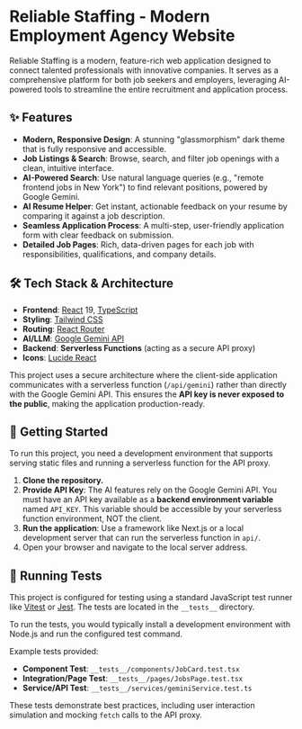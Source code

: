 # Reliable Staffing - Modern Employment Agency Website

Reliable Staffing is a modern, feature-rich web application designed to connect talented professionals with innovative companies. It serves as a comprehensive platform for both job seekers and employers, leveraging AI-powered tools to streamline the entire recruitment and application process.

## ✨ Features

- **Modern, Responsive Design**: A stunning "glassmorphism" dark theme that is fully responsive and accessible.
- **Job Listings & Search**: Browse, search, and filter job openings with a clean, intuitive interface.
- **AI-Powered Search**: Use natural language queries (e.g., "remote frontend jobs in New York") to find relevant positions, powered by Google Gemini.
- **AI Resume Helper**: Get instant, actionable feedback on your resume by comparing it against a job description.
- **Seamless Application Process**: A multi-step, user-friendly application form with clear feedback on submission.
- **Detailed Job Pages**: Rich, data-driven pages for each job with responsibilities, qualifications, and company details.

## 🛠️ Tech Stack & Architecture

- **Frontend**: [React](https://react.dev/) 19, [TypeScript](https://www.typescriptlang.org/)
- **Styling**: [Tailwind CSS](https://tailwindcss.com/)
- **Routing**: [React Router](https://reactrouter.com/)
- **AI/LLM**: [Google Gemini API](https://ai.google.dev/)
- **Backend**: **Serverless Functions** (acting as a secure API proxy)
- **Icons**: [Lucide React](https://lucide.dev/)

This project uses a secure architecture where the client-side application communicates with a serverless function (`/api/gemini`) rather than directly with the Google Gemini API. This ensures the **API key is never exposed to the public**, making the application production-ready.

## 🚀 Getting Started

To run this project, you need a development environment that supports serving static files and running a serverless function for the API proxy.

1.  **Clone the repository.**
2.  **Provide API Key**: The AI features rely on the Google Gemini API. You must have an API key available as a **backend environment variable** named `API_KEY`. This variable should be accessible by your serverless function environment, NOT the client.
3.  **Run the application**: Use a framework like Next.js or a local development server that can run the serverless function in `api/`.
4.  Open your browser and navigate to the local server address.

## 🧪 Running Tests

This project is configured for testing using a standard JavaScript test runner like [Vitest](https://vitest.dev/) or [Jest](https://jestjs.io/). The tests are located in the `__tests__` directory.

To run the tests, you would typically install a development environment with Node.js and run the configured test command.

Example tests provided:
- **Component Test**: `__tests__/components/JobCard.test.tsx`
- **Integration/Page Test**: `__tests__/pages/JobsPage.test.tsx`
- **Service/API Test**: `__tests__/services/geminiService.test.ts`

These tests demonstrate best practices, including user interaction simulation and mocking `fetch` calls to the API proxy.
